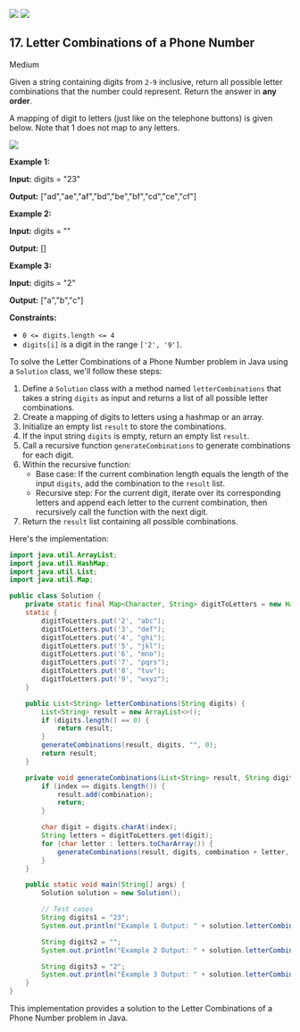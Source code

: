 [![](https://img.shields.io/github/stars/javadev/LeetCode-in-All?label=Stars&style=flat-square)](https://github.com/javadev/LeetCode-in-All)
[![](https://img.shields.io/github/forks/javadev/LeetCode-in-All?label=Fork%20me%20on%20GitHub%20&style=flat-square)](https://github.com/javadev/LeetCode-in-All/fork)

## 17\. Letter Combinations of a Phone Number

Medium

Given a string containing digits from `2-9` inclusive, return all possible letter combinations that the number could represent. Return the answer in **any order**.

A mapping of digit to letters (just like on the telephone buttons) is given below. Note that 1 does not map to any letters.

![](https://upload.wikimedia.org/wikipedia/commons/thumb/7/73/Telephone-keypad2.svg/200px-Telephone-keypad2.svg.png)

**Example 1:**

**Input:** digits = "23"

**Output:** ["ad","ae","af","bd","be","bf","cd","ce","cf"] 

**Example 2:**

**Input:** digits = ""

**Output:** [] 

**Example 3:**

**Input:** digits = "2"

**Output:** ["a","b","c"] 

**Constraints:**

*   `0 <= digits.length <= 4`
*   `digits[i]` is a digit in the range `['2', '9']`.

To solve the Letter Combinations of a Phone Number problem in Java using a `Solution` class, we'll follow these steps:

1. Define a `Solution` class with a method named `letterCombinations` that takes a string `digits` as input and returns a list of all possible letter combinations.
2. Create a mapping of digits to letters using a hashmap or an array.
3. Initialize an empty list `result` to store the combinations.
4. If the input string `digits` is empty, return an empty list `result`.
5. Call a recursive function `generateCombinations` to generate combinations for each digit.
6. Within the recursive function:
   - Base case: If the current combination length equals the length of the input `digits`, add the combination to the `result` list.
   - Recursive step: For the current digit, iterate over its corresponding letters and append each letter to the current combination, then recursively call the function with the next digit.
7. Return the `result` list containing all possible combinations.

Here's the implementation:

```java
import java.util.ArrayList;
import java.util.HashMap;
import java.util.List;
import java.util.Map;

public class Solution {
    private static final Map<Character, String> digitToLetters = new HashMap<>();
    static {
        digitToLetters.put('2', "abc");
        digitToLetters.put('3', "def");
        digitToLetters.put('4', "ghi");
        digitToLetters.put('5', "jkl");
        digitToLetters.put('6', "mno");
        digitToLetters.put('7', "pqrs");
        digitToLetters.put('8', "tuv");
        digitToLetters.put('9', "wxyz");
    }

    public List<String> letterCombinations(String digits) {
        List<String> result = new ArrayList<>();
        if (digits.length() == 0) {
            return result;
        }
        generateCombinations(result, digits, "", 0);
        return result;
    }

    private void generateCombinations(List<String> result, String digits, String combination, int index) {
        if (index == digits.length()) {
            result.add(combination);
            return;
        }

        char digit = digits.charAt(index);
        String letters = digitToLetters.get(digit);
        for (char letter : letters.toCharArray()) {
            generateCombinations(result, digits, combination + letter, index + 1);
        }
    }

    public static void main(String[] args) {
        Solution solution = new Solution();

        // Test cases
        String digits1 = "23";
        System.out.println("Example 1 Output: " + solution.letterCombinations(digits1));

        String digits2 = "";
        System.out.println("Example 2 Output: " + solution.letterCombinations(digits2));

        String digits3 = "2";
        System.out.println("Example 3 Output: " + solution.letterCombinations(digits3));
    }
}
```

This implementation provides a solution to the Letter Combinations of a Phone Number problem in Java.